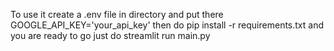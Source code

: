 To use it create a .env file in directory and put there
GOOGLE_API_KEY='your_api_key'
then do pip install -r requirements.txt
and you are ready to go
just do streamlit run main.py
